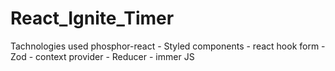 # React_Ignite_Timer

Tachnologies used
phosphor-react - Styled components - react hook form - Zod - context provider - Reducer - immer JS
